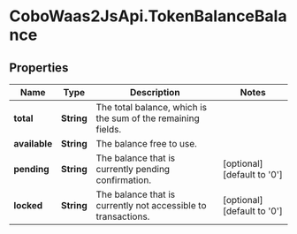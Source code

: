 # CoboWaas2JsApi.TokenBalanceBalance

## Properties

Name | Type | Description | Notes
------------ | ------------- | ------------- | -------------
**total** | **String** | The total balance, which is the sum of the remaining fields. | 
**available** | **String** | The balance free to use. | 
**pending** | **String** | The balance that is currently pending confirmation. | [optional] [default to &#39;0&#39;]
**locked** | **String** | The balance that is currently not accessible to transactions. | [optional] [default to &#39;0&#39;]


